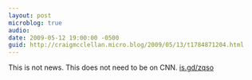 ```yaml
---
layout: post
microblog: true
audio: 
date: 2009-05-12 19:00:00 -0500
guid: http://craigmcclellan.micro.blog/2009/05/13/t1784871204.html
---
```

This is not news.  This does not need to be on CNN. [is.gd/zqso](http://is.gd/zqso)
